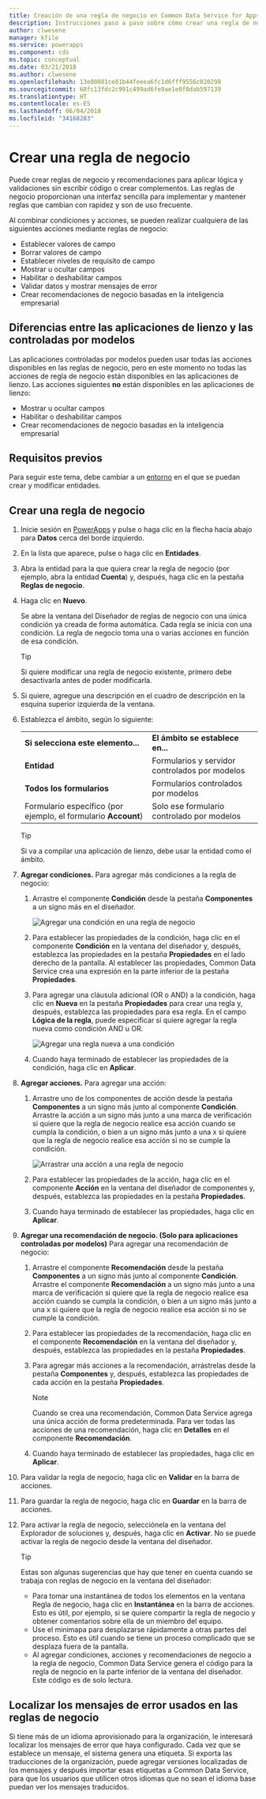 ```yaml
---
title: Creación de una regla de negocio en Common Data Service for Apps | Microsoft Docs
description: Instrucciones paso a paso sobre cómo crear una regla de negocio en Common Data Service (CDS) for Apps.
author: clwesene
manager: kfile
ms.service: powerapps
ms.component: cds
ms.topic: conceptual
ms.date: 03/21/2018
ms.author: clwesene
ms.openlocfilehash: 13e00081ce01b44feeea6fc1d6fff9556c020298
ms.sourcegitcommit: 68fc13fdc2c991c499ad6fe9ae1e0f8dab597139
ms.translationtype: HT
ms.contentlocale: es-ES
ms.lasthandoff: 06/04/2018
ms.locfileid: "34168283"
---
```

# <a name="create-a-business-rule"></a>Crear una regla de negocio

Puede crear reglas de negocio y recomendaciones para aplicar lógica y validaciones sin escribir código o crear complementos.  Las reglas de negocio proporcionan una interfaz sencilla para implementar y mantener reglas que cambian con rapidez y son de uso frecuente. 
  
Al combinar condiciones y acciones, se pueden realizar cualquiera de las siguientes acciones mediante reglas de negocio:  
  
* Establecer valores de campo  
* Borrar valores de campo  
* Establecer niveles de requisito de campo  
* Mostrar u ocultar campos  
* Habilitar o deshabilitar campos  
* Validar datos y mostrar mensajes de error  
* Crear recomendaciones de negocio basadas en la inteligencia empresarial  
  
## <a name="differences-between-canvas-and-model-driven-apps"></a>Diferencias entre las aplicaciones de lienzo y las controladas por modelos

Las aplicaciones controladas por modelos pueden usar todas las acciones disponibles en las reglas de negocio, pero en este momento no todas las acciones de regla de negocio están disponibles en las aplicaciones de lienzo. Las acciones siguientes **no** están disponibles en las aplicaciones de lienzo:

* Mostrar u ocultar campos  
* Habilitar o deshabilitar campos  
* Crear recomendaciones de negocio basadas en la inteligencia empresarial  

## <a name="prerequisites"></a>Requisitos previos
Para seguir este tema, debe cambiar a un [entorno](../canvas-apps/working-with-environments.md) en el que se puedan crear y modificar entidades.

## <a name="create-a-business-rule"></a>Crear una regla de negocio
  
1. Inicie sesión en [PowerApps](https://web.powerapps.com) y pulse o haga clic en la flecha hacia abajo para **Datos** cerca del borde izquierdo.

2. En la lista que aparece, pulse o haga clic en **Entidades**.
  
3. Abra la entidad para la que quiera crear la regla de negocio (por ejemplo, abra la entidad **Cuenta**) y, después, haga clic en la pestaña **Reglas de negocio**.  

4. Haga clic en **Nuevo**.  
  
    Se abre la ventana del Diseñador de reglas de negocio con una única condición ya creada de forma automática. Cada regla se inicia con una condición. La regla de negocio toma una o varias acciones en función de esa condición.  

    > [!TIP]
    > Si quiere modificar una regla de negocio existente, primero debe desactivarla antes de poder modificarla.  
  
5. Si quiere, agregue una descripción en el cuadro de descripción en la esquina superior izquierda de la ventana.
  
6. Establezca el ámbito, según lo siguiente:  
  
    |||  
    |-|-|  
    |**Si selecciona este elemento...**|**El ámbito se establece en...**|  
    |**Entidad**|Formularios y servidor controlados por modelos|  
    |**Todos los formularios**|Formularios controlados por modelos|  
    |Formulario específico (por ejemplo, el formulario **Account**)|Solo ese formulario controlado por modelos|  

    > [!TIP]
    > Si va a compilar una aplicación de lienzo, debe usar la entidad como el ámbito.
  
7. **Agregar condiciones.** Para agregar más condiciones a la regla de negocio:  
  
    1. Arrastre el componente **Condición** desde la pestaña **Componentes** a un signo más en el diseñador.  
  
        ![Agregar una condición en una regla de negocio](./media/data-platform-cds-create-business-rule/add-condition-business-rule.png "Add a condition in a business rule")  
  
    2. Para establecer las propiedades de la condición, haga clic en el componente **Condición** en la ventana del diseñador y, después, establezca las propiedades en la pestaña **Propiedades** en el lado derecho de la pantalla. Al establecer las propiedades, Common Data Service crea una expresión en la parte inferior de la pestaña **Propiedades**.  
  
    3. Para agregar una cláusula adicional (OR o AND) a la condición, haga clic en **Nueva** en la pestaña **Propiedades** para crear una regla y, después, establezca las propiedades para esa regla. En el campo **Lógica de la regla**, puede especificar si quiere agregar la regla nueva como condición AND u OR.  
  
        ![Agregar una regla nueva a una condición](./media/data-platform-cds-create-business-rule/add-new-rule-condition.png "Add a new rule to a condition")  
  
    4. Cuando haya terminado de establecer las propiedades de la condición, haga clic en **Aplicar**.  
  
8. **Agregar acciones.** Para agregar una acción:  
  
    1. Arrastre uno de los componentes de acción desde la pestaña **Componentes** a un signo más junto al componente **Condición**. Arrastre la acción a un signo más junto a una marca de verificación si quiere que la regla de negocio realice esa acción cuando se cumpla la condición, o bien a un signo más junto a una x si quiere que la regla de negocio realice esa acción si no se cumple la condición.
  
        ![Arrastrar una acción a una regla de negocio](./media/data-platform-cds-create-business-rule/drag-an-action-business-rule.png "Drag an action to a business rule")  
  
    2. Para establecer las propiedades de la acción, haga clic en el componente **Acción** en la ventana del diseñador de componentes y, después, establezca las propiedades en la pestaña **Propiedades**.  
  
    3. Cuando haya terminado de establecer las propiedades, haga clic en **Aplicar**.  
  
9. **Agregar una recomendación de negocio. (Solo para aplicaciones controladas por modelos)** Para agregar una recomendación de negocio:  
  
    1. Arrastre el componente **Recomendación** desde la pestaña **Componentes** a un signo más junto al componente **Condición**. Arrastre el componente **Recomendación** a un signo más junto a una marca de verificación si quiere que la regla de negocio realice esa acción cuando se cumpla la condición, o bien a un signo más junto a una x si quiere que la regla de negocio realice esa acción si no se cumple la condición.  
  
    2. Para establecer las propiedades de la recomendación, haga clic en el componente **Recomendación** en la ventana del diseñador y, después, establezca las propiedades en la pestaña **Propiedades**.  
  
    3. Para agregar más acciones a la recomendación, arrástrelas desde la pestaña **Componentes** y, después, establezca las propiedades de cada acción en la pestaña **Propiedades**.  
  
        > [!NOTE]
        >  Cuando se crea una recomendación, Common Data Service agrega una única acción de forma predeterminada. Para ver todas las acciones de una recomendación, haga clic en **Detalles** en el componente **Recomendación**.  
  
    4. Cuando haya terminado de establecer las propiedades, haga clic en **Aplicar**.  
  
10. Para validar la regla de negocio, haga clic en **Validar** en la barra de acciones.  
  
11. Para guardar la regla de negocio, haga clic en **Guardar** en la barra de acciones.  
12. Para activar la regla de negocio, selecciónela en la ventana del Explorador de soluciones y, después, haga clic en **Activar**. No se puede activar la regla de negocio desde la ventana del diseñador.  
  
    > [!TIP]
    >  Estas son algunas sugerencias que hay que tener en cuenta cuando se trabaja con reglas de negocio en la ventana del diseñador:  
    >   
    > - Para tomar una instantánea de todos los elementos en la ventana Regla de negocio, haga clic en **Instantánea** en la barra de acciones. Esto es útil, por ejemplo, si se quiere compartir la regla de negocio y obtener comentarios sobre ella de un miembro del equipo.  
    > - Use el minimapa para desplazarse rápidamente a otras partes del proceso. Esto es útil cuando se tiene un proceso complicado que se desplaza fuera de la pantalla.  
    > - Al agregar condiciones, acciones y recomendaciones de negocio a la regla de negocio, Common Data Service genera el código para la regla de negocio en la parte inferior de la ventana del diseñador. Este código es de solo lectura.  
  
## <a name="localize-error-messages-used-in-business-rules"></a>Localizar los mensajes de error usados en las reglas de negocio  
 Si tiene más de un idioma aprovisionado para la organización, le interesará localizar los mensajes de error que haya configurado. Cada vez que se establece un mensaje, el sistema genera una etiqueta. Si exporta las traducciones de la organización, puede agregar versiones localizadas de los mensajes y después importar esas etiquetas a Common Data Service, para que los usuarios que utilicen otros idiomas que no sean el idioma base puedan ver los mensajes traducidos.  
  